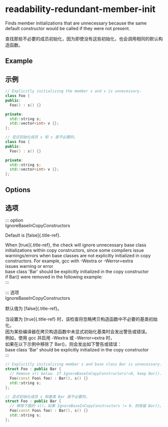 # readability-redundant-member-init

Finds member initializations that are unnecessary because the same  
default constructor would be called if they were not present.

查找那些不必要的成员初始化，因为即使没有这些初始化，也会调用相同的默认构造函数。

## Example

## 示例

```c++
// Explicitly initializing the member s and v is unnecessary.
class Foo {
public:
  Foo() : s() {}

private:
  std::string s;
  std::vector<int> v {};
};
```

```c++
// 显式初始化成员 s 和 v 是不必要的。
class Foo {
public:
  Foo() : s() {}

private:
  std::string s;
  std::vector<int> v {};
};
```

## Options

## 选项

::: option  
IgnoreBaseInCopyConstructors

Default is [false]{.title-ref}.

When [true]{.title-ref}, the check will ignore unnecessary base class  
initializations within copy constructors, since some compilers issue  
warnings/errors when base classes are not explicitly initialized in copy  
constructors. For example, gcc with -Wextra or -Werror=extra  
issues warning or error  
base class 'Bar' should be explicitly initialized in the copy constructor  
if Bar() were removed in the following example:  
:::

::: 选项  
IgnoreBaseInCopyConstructors

默认值为 [false]{.title-ref}。

当设置为 [true]{.title-ref} 时，该检查将忽略拷贝构造函数中不必要的基类初始化，  
因为某些编译器在拷贝构造函数中未显式初始化基类时会发出警告或错误。  
例如，使用 gcc 并启用 -Wextra 或 -Werror=extra 时，  
如果在以下示例中移除了 Bar()，则会发出如下警告或错误：  
base class 'Bar' should be explicitly initialized in the copy constructor  
:::

```c++
// Explicitly initializing member s and base class Bar is unnecessary.
struct Foo : public Bar {
  // Remove s() below. If IgnoreBaseInCopyConstructors!=0, keep Bar().
  Foo(const Foo& foo) : Bar(), s() {}
  std::string s;
};
```

```c++
// 显式初始化成员 s 和基类 Bar 是不必要的。
struct Foo : public Bar {
  // 移除下面的 s()。如果 IgnoreBaseInCopyConstructors != 0，则保留 Bar()。
  Foo(const Foo& foo) : Bar(), s() {}
  std::string s;
};
```
